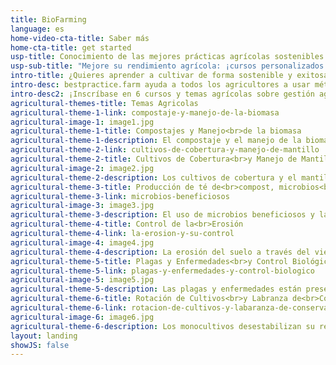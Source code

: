 ```yaml
---
title: BioFarming
language: es
home-video-cta-title: Saber más
home-cta-title: get started
usp-title: Conocimiento de las mejores prácticas agrícolas sostenibles.
usp-sub-title: "Mejore su rendimiento agrícola: ¡cursos personalizados para ayudarlo a crecer más estable y exitoso!"
intro-title: ¿Quieres aprender a cultivar de forma sostenible y exitosa?
intro-desc: bestpractice.farm ayuda a todos los agricultores a usar métodos efectivos y eficientes para administrar sus cultivos de una manera orgánica y sostenible.
intro-desc2: ¡Inscríbase en 6 cursos y temas agrícolas sobre gestión agrícola sostenible y benefíciese de videos explicativos, demostraciones de agricultores reales, pósteres y mucho más sobre cómo usar prácticas sostenibles en su granja!
agricultural-themes-title: Temas Agricolas
agricultural-theme-1-link: compostaje-y-manejo-de-la-biomasa
agricultural-image-1: image1.jpg
agricultural-theme-1-title: Compostajes y Manejo<br>de la biomasa
agricultural-theme-1-description: El compostaje y el manejo de la biomasa de residuos de cultivos y/o estiércol son fundamentales para la capacidad de retención de nutrientes y agua y para una vida saludable en el suelo.
agricultural-theme-2-link: cultivos-de-cobertura-y-manejo-de-mantillo
agricultural-theme-2-title: Cultivos de Cobertura<br>y Manejo de Mantillo 
agricultural-image-2: image2.jpg
agricultural-theme-2-description: Los cultivos de cobertura y el mantillo mantienen el suelo cubierto y, por lo tanto, lo mantienen húmedo y fértil. También evitan la erosión y como cultivos de cobertura leguminosos alimentan su suelo con nitrógeno adicional.
agricultural-theme-3-title: Producción de té de<br>compost, microbios<br>beneficiosos
agricultural-theme-3-link: microbios-beneficiosos
agricultural-image-3: image3.jpg
agricultural-theme-3-description: El uso de microbios beneficiosos y la producción de compost starter y de té de compost son prácticas importantes para una vida saludable en el suelo y una buena fertilidad del suelo.
agricultural-theme-4-title: Control de la<br>Erosión
agricultural-theme-4-link: la-erosion-y-su-control
agricultural-image-4: image4.jpg
agricultural-theme-4-description: La erosión del suelo a través del viento o el agua degrada fuertemente la fertilidad del suelo y por lo tanto el valor del suelo. Aprende aquí lo que uno puede hacer al respecto.
agricultural-theme-5-title: Plagas y Enfermedades<br>y Control Biológico<br/><br/>
agricultural-theme-5-link: plagas-y-enfermedades-y-control-biologico
agricultural-image-5: image5.jpg
agricultural-theme-5-description: Las plagas y enfermedades están presentes en la mayoría de las granjas en todo el mundo, pero con medidas y prácticas simples se pueden reducir significativamente.<br/>
agricultural-theme-6-title: Rotación de Cultivos<br>y Labranza de<br>Conservación
agricultural-theme-6-link: rotacion-de-cultivos-y-labaranza-de-conservacion
agricultural-image-6: image6.jpg
agricultural-theme-6-description: Los monocultivos desestabilizan su rendimiento y lixivia su suelo. Aprende sobre la elección correcta de la rotación de cultivos y cómo cultivar el suelo usando prácticas de labranza de conservación.
layout: landing
showJS: false
---
```


